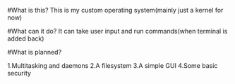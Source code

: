 #What is this?
This is my custom operating system(mainly just a kernel for now)

#What can it do?
It can take user input and run commands(when terminal is added back)

#What is planned?

1.Multitasking and daemons
2.A filesystem
3.A simple GUI
4.Some basic security
